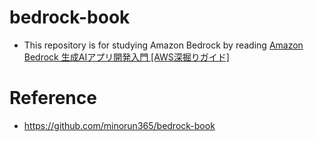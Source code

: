 # bedrock-book

- This repository is for studying Amazon Bedrock by reading [Amazon Bedrock 生成AIアプリ開発入門 [AWS深掘りガイド]](https://www.amazon.co.jp/Amazon-Bedrock-%E7%94%9F%E6%88%90AI%E3%82%A2%E3%83%97%E3%83%AA%E9%96%8B%E7%99%BA%E5%85%A5%E9%96%80-AWS%E6%B7%B1%E6%8E%98%E3%82%8A%E3%82%AC%E3%82%A4%E3%83%89-%E5%BE%A1%E7%94%B0/dp/4815626448)

# Reference

- <https://github.com/minorun365/bedrock-book>
